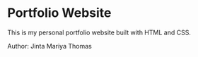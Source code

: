 # Portfolio Website 
 
This is my personal portfolio website built with HTML and CSS. 
 
Author: Jinta Mariya Thomas 

